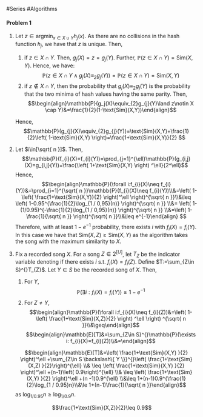 #Series #Algorithms 

#### Problem 1

1. Let $z\in \text{argmin}_{x\in X\cup Y}h_{j}(x)$. As there are no collisions in the hash function $h_{j}$, we have that $z$ is unique. Then, 
   1. if $z\in X\cap Y$. Then, $g_{j}(X)=z=g_{j}(Y)$. Further, $\mathbb{P}(z\in X\cap Y)=\text{Sim}(X,Y)$. Hence, we have: $$\mathbb{P}(z\in X\cap Y\land g_{j}(X)\equiv_{2}g_{j}(Y))=\mathbb{P}(z\in X\cap Y)=\text{Sim}(X,Y)$$
   2. if $z\notin X\cap Y$, then the probability that $g_{j}(X)\equiv_{2}g_{j}(Y)$ is the probability that the two minima of hash values having the same parity. Then,  $$\begin{align}\mathbb{P}(g_j(X)\equiv_{2}g_{j}(Y)\land z\notin X \cap Y)&=\frac{1}{2}(1-\text{Sim}(X,Y))\end{align}$$

	Hence, $$\mathbb{P}(g_{j}(X)\equiv_{2}g_{j}(Y))=\text{Sim}(X,Y)+\frac{1}{2}\left( 1-\text{Sim}(X,Y) \right)=\frac{1+\text{Sim}(X,Y)}{2} $$

2. Let $i\in[\sqrt{ n }]$. Then, $$\mathbb{P}(f_{i}(X)=f_{i}(Y))=\prod_{j=1}^{\ell}\mathbb{P}(g_{i,j}(X)=g_{i,j}(Y))=\frac{\left( 1+\text{Sim}(X,Y) \right) ^\ell}{2^\ell}$$Hence, $$\begin{align}\mathbb{P}(\forall i:f_{i}(X)\neq f_{i}(Y))&=\prod_{i=1}^{\sqrt{ n }}\mathbb{P}(f_{i}(X)\neq f_{i}(Y))\\&=\left( 1-\left( \frac{1+\text{Sim}(X,Y)}{2} \right)^\ell  \right)^{\sqrt{ n }}\\&\leq \left( 1-0.95^{\frac{1}{2}\log_{1 / 0,95}(n)} \right)^{\sqrt{ n }} \\&= \left( 1-(1/0.95)^{-\frac{1}{2}\log_{1 / 0,95}(n)} \right)^{\sqrt{ n }} \\&=\left( 1-\frac{1}{\sqrt{ n }} \right)^{\sqrt{ n }}\\&\leq e^{-1}\end{align} $$Therefore, with at least $1-e^{-1}$ probability, there exists $i$ with $f_{i}(X)=f_{i}(Y)$. In this case we have that $\text{Sim}(X,Z)\geq \text{Sim}(X,Y)$ as the algorithm takes the song with the maximum similarity to $X$.
3. Fix a recorded song $X$. For a song $Z\in 2^{[U]}$, let $T_{Z}$ be the indicator variable denoting if there exists $i$ s.t. $f_{i}(X)=f_{i}(Z)$. Define $T:=\sum_{Z\in S}^{}T_{Z}$. Let $Y\in S$ be the recorded song of $X$. Then,  
	1. For $Y$, $$\mathbb{P}(\exists i:f_{i}(X)=f_{i}(Y))\geq 1- e^{-1}$$
	2. For $Z\neq Y$, $$\begin{align}\mathbb{P}(\forall i:f_{i}(X)\neq f_{i}(Z))&=\left( 1-\left( \frac{1+\text{Sim}(X,Z)}{2} \right) ^\ell \right) ^{\sqrt{ n }}\\&\geq\end{align}$$ 
$$\begin{align}\mathbb{E}[T]&=\sum_{Z\in S}^{}\mathbb{P}(\exists i: f_{i}(X)=f_{i}(Z))\\&=\end{align}$$
   
   $$\begin{align}\mathbb{E}[T]&=\left( \frac{1+\text{Sim}(X,Y) }{2} \right)^\ell +\sum_{Z\in S \backslash\{ Y \}}^{}\left( \frac{1+\text{Sim}(X,Z) }{2}\right)^{\ell} \\& \leq \left( \frac{1+\text{Sim}(X,Y) }{2} \right)^\ell +(n-1)\left( 0.9\right)^{\ell} \\& \leq  \left( \frac{1+\text{Sim}(X,Y) }{2} \right)^\ell +(n -1)0.9^{\ell} \\&\leq 1+(n-1)0.9^{\frac{1}{2}\log_{1 / 0.95}n}\\&\le 1+(n-1)\frac{1}{\sqrt{ n }}\end{align}$$as $\log_{1 / 0.95} n\geq \log_{1 / 0.9} n$.


$$\frac{1+\text{Sim}(X,Z)}{2}\leq 0.9$$